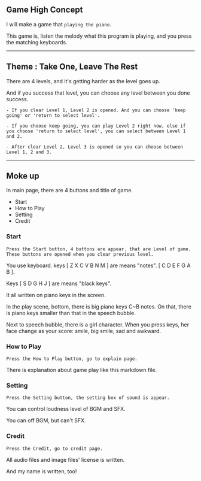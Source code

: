 ## Game High Concept

I will make a game that `playing the piano`.

This game is, listen the melody what this program is playing, and you press the matching keyboards.


----


## Theme : Take One, Leave The Rest

There are 4 levels, and it's getting harder as the level goes up.

And if you success that level, you can choose any level between you done success.

    - If you clear Level 1, Level 2 is opened. And you can choose 'keep going' or 'return to select level'.

    - If you choose keep going, you can play Level 2 right now, else if you choose 'return to select level', you can select between Level 1 and 2.

    - After clear Level 2, Level 3 is opened so you can choose between Level 1, 2 and 3.


----


## Moke up

In main page, there are 4 buttons and title of game.
  - Start
  - How to Play
  - Setting
  - Credit

### Start
    Press the Start button, 4 buttons are appear. that are Level of game.
    These buttons are opened when you clear previous level.

You use keyboard. keys [ Z  X  C  V  B  N  M ] are means "notes". [ C  D  E  F   G  A  B ].

Keys [ S  D  G  H  J ] are means "black keys".

It all written on piano keys in the screen.


In the play scene, bottom, there is big piano keys C~B notes.
On that, there is piano keys smaller than that in the speech bubble.

Next to speech bubble, there is a girl character.
When you press keys, her face change as your score: smile, big smile, sad and awkward.


### How to Play
    Press the How to Play button, go to explain page.

There is explanation about game play like this markdown file.


### Setting
    Press the Setting button, the setting box of sound is appear.

You can control loudness level of BGM and SFX.

You can off BGM, but can't SFX.


### Credit
    Press the Credit, go to credit page.

All audio files and image files' license is written.

And my name is written, too!